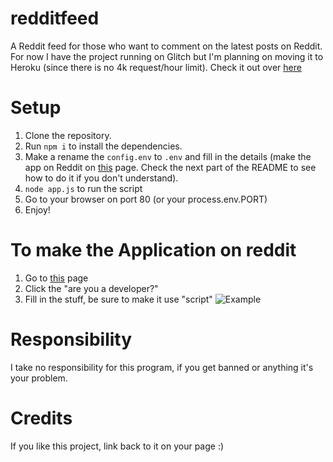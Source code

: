 # redditfeed
A Reddit feed for those who want to comment on the latest posts on Reddit.
For now I have the project running on Glitch but I'm planning on moving it to Heroku (since there is no 4k request/hour limit). Check it out over [here](https://redditfeed.glitch.me/)

# Setup
1. Clone the repository.
2. Run `npm i` to install the dependencies.
3. Make a rename the `config.env` to `.env` and fill in the details (make the app on Reddit on [this](https://www.reddit.com/prefs/apps/) page. Check the next part of the README to see how to do it if you don't understand).
4. `node app.js` to run the script
5. Go to your browser on port 80 (or your process.env.PORT)
6. Enjoy!

# To make the Application on reddit
1. Go to [this](https://www.reddit.com/prefs/apps/) page
2. Click the "are you a developer?"
3. Fill in the stuff, be sure to make it use "script"
![Example](https://file.coffee/F4ScjT54_.png "Example")

# Responsibility
I take no responsibility for this program, if you get banned or anything it's your problem.

# Credits
If you like this project, link back to it on your page :)